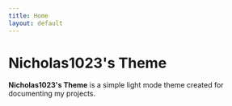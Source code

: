 ```yaml
---
title: Home
layout: default
---
```


# Nicholas1023's Theme

**Nicholas1023's Theme** is a simple light mode theme created for documenting my projects.
